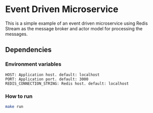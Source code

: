 # Event Driven Microservice

This is a simple example of an event driven microservice using Redis Stream as the message broker and actor model for processing the messages.

## Dependencies

### Environment variables
    HOST: Application host. default: localhost
    PORT: Application port. default: 3000
    REDIS_CONNECTION_STRING: Redis host. default: localhost

### How to run

```bash
make run
```
